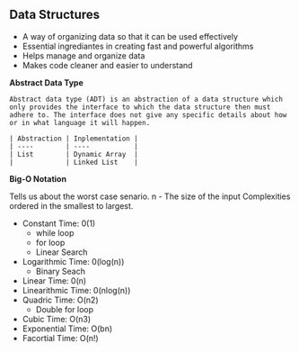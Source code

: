 ## Data Structures

* A way of organizing data so that it can be used effectively
* Essential ingrediantes in creating fast and powerful algorithms
* Helps manage and organize data
* Makes code cleaner and easier to understand

__Abstract Data Type__ 

    Abstract data type (ADT) is an abstraction of a data structure which only provides the interface to which the data structure then must adhere to. The interface does not give any specific details about how or in what language it will happen. 

    | Abstraction | Inplementation |
    | ----        | ----           |
    | List        | Dynamic Array  |
    |             | Linked List    |

__Big-O Notation__

Tells us about the worst case senario. 
n - The size of the input Complexities ordered in the smallest to largest.

- Constant Time: 0(1)
    - while loop
    - for loop 
    - Linear Search 
- Logarithmic Time: 0(log(n))
    - Binary Seach
- Linear Time: 0(n)
- Linearithmic Time: 0(nlog(n))
- Quadric Time: O(n2) 
    - Double for loop 
- Cubic Time: O(n3)
- Exponential Time: O(bn)
- Facortial Time: O(n!)